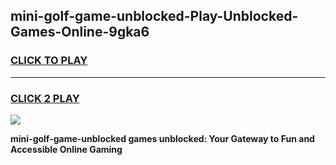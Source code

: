 
## mini-golf-game-unblocked-Play-Unblocked-Games-Online-9gka6
<h3>
<a href="https://premium76.site?title=mini-golf-game-unblocked&ref=24A">CLICK TO PLAY</a></h3>
<hr>

<h3>
<a href="https://premium76.site?title=mini-golf-game-unblocked&ref=24A">CLICK 2 PLAY</a>
  
</h3>

<a href="https://premium76.site?title=mini-golf-game-unblocked&ref=24A"><img src="https://clearcache.store/games.png"></a>


**mini-golf-game-unblocked games unblocked: Your Gateway to Fun and Accessible Online Gaming**
